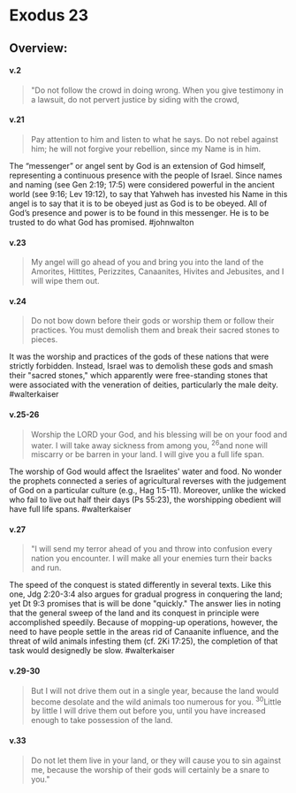 # Exodus 23

## Overview:


#### v.2
>"Do not follow the crowd in doing wrong. When you give testimony in a lawsuit, do not pervert justice by siding with the crowd,

#### v.21
>Pay attention to him and listen to what he says. Do not rebel against him; he will not forgive your rebellion, since my Name is in him.

The “messenger” or angel sent by God is an extension of God himself, representing a continuous presence with the people of Israel. Since names and naming (see Gen 2:19; 17:5) were considered powerful in the ancient world (see 9:16; Lev 19:12), to say that Yahweh has invested his Name in this angel is to say that it is to be obeyed just as God is to be obeyed. All of God’s presence and power is to be found in this messenger. He is to be trusted to do what God has promised.
#johnwalton 

#### v.23
>My angel will go ahead of you and bring you into the land of the Amorites, Hittites, Perizzites, Canaanites, Hivites and Jebusites, and I will wipe them out.

#### v.24
>Do not bow down before their gods or worship them or follow their practices. You must demolish them and break their sacred stones to pieces.

It was the worship and practices of the gods of these nations that were strictly forbidden. Instead, Israel was to demolish these gods and smash their "sacred stones," which apparently were free-standing stones that were associated with the veneration of deities, particularly the male deity.
#walterkaiser 

#### v.25-26
>Worship the LORD your God, and his blessing will be on your food and water. I will take away sickness from among you, <sup>26</sup>and none will miscarry or be barren in your land. I will give you a full life span.

The worship of God would affect the Israelites' water and food. No wonder the prophets connected a series of agricultural reverses with the judgement of God on a particular culture (e.g., Hag 1:5-11). Moreover, unlike the wicked who fail to live out half their days (Ps 55:23), the worshipping obedient will have full life spans.
#walterkaiser 

#### v.27
>"I will send my terror ahead of you and throw into confusion every nation you encounter. I will make all your enemies turn their backs and run.

The speed of the conquest is stated differently in several texts. Like this one, Jdg 2:20-3:4 also argues for gradual progress in conquering the land; yet Dt 9:3 promises that is will be done "quickly." The answer lies in noting that the general sweep of the land and its conquest in principle were accomplished speedily. Because of mopping-up operations, however, the need to have people settle in the areas rid of Canaanite influence, and the threat of wild animals infesting them (cf. 2Ki 17:25), the completion of that task would designedly be slow.
#walterkaiser 

#### v.29-30
>But I will not drive them out in a single year, because the land would become desolate and the wild animals too numerous for you. <sup>30</sup>Little by little I will drive them out before you, until you have increased enough to take possession of the land.

#### v.33
>Do not let them live in your land, or they will cause you to sin against me, because the worship of their gods will certainly be a snare to you."




